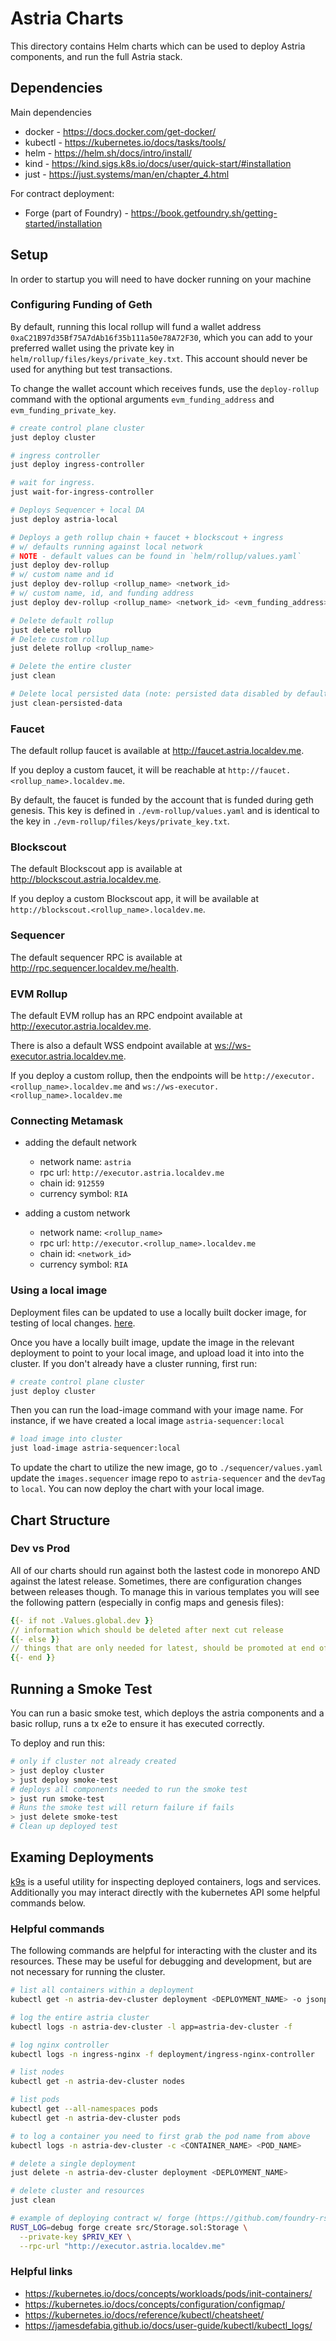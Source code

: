 # Astria Charts

This directory contains Helm charts which can be used to deploy Astria
components, and run the full Astria stack.

## Dependencies

Main dependencies

* docker - <https://docs.docker.com/get-docker/>
* kubectl - <https://kubernetes.io/docs/tasks/tools/>
* helm - <https://helm.sh/docs/intro/install/>
* kind - <https://kind.sigs.k8s.io/docs/user/quick-start/#installation>
* just - <https://just.systems/man/en/chapter_4.html>

For contract deployment:

* Forge (part of Foundry) -
  <https://book.getfoundry.sh/getting-started/installation>

## Setup

In order to startup you will need to have docker running on your machine

### Configuring Funding of Geth

By default, running this local rollup will fund a wallet address
`0xaC21B97d35Bf75A7dAb16f35b111a50e78A72F30`, which you can add to your
preferred wallet using the private key in
`helm/rollup/files/keys/private_key.txt`. This account should never be used for
anything but test transactions.

To change the wallet account which receives funds, use the `deploy-rollup`
command with the optional arguments `evm_funding_address` and
`evm_funding_private_key`.

```bash
# create control plane cluster
just deploy cluster

# ingress controller
just deploy ingress-controller

# wait for ingress.
just wait-for-ingress-controller

# Deploys Sequencer + local DA
just deploy astria-local

# Deploys a geth rollup chain + faucet + blockscout + ingress
# w/ defaults running against local network
# NOTE - default values can be found in `helm/rollup/values.yaml`
just deploy dev-rollup
# w/ custom name and id
just deploy dev-rollup <rollup_name> <network_id>
# w/ custom name, id, and funding address
just deploy dev-rollup <rollup_name> <network_id> <evm_funding_address> <evm_funding_private_key>

# Delete default rollup
just delete rollup
# Delete custom rollup
just delete rollup <rollup_name>

# Delete the entire cluster
just clean

# Delete local persisted data (note: persisted data disabled by default)
just clean-persisted-data
```

### Faucet

The default rollup faucet is available at <http://faucet.astria.localdev.me>.

If you deploy a custom faucet, it will be reachable at
`http://faucet.<rollup_name>.localdev.me`.

By default, the faucet is funded by the account that is funded during geth
genesis. This key is defined in `./evm-rollup/values.yaml` and is identical to
the key in `./evm-rollup/files/keys/private_key.txt`.

### Blockscout

The default Blockscout app is available at <http://blockscout.astria.localdev.me>.

If you deploy a custom Blockscout app, it will be available at
`http://blockscout.<rollup_name>.localdev.me`.

### Sequencer

The default sequencer RPC is available at <http://rpc.sequencer.localdev.me/health>.

### EVM Rollup

The default EVM rollup has an RPC endpoint available at <http://executor.astria.localdev.me>.

There is also a default WSS endpoint available at <ws://ws-executor.astria.localdev.me>.

If you deploy a custom rollup, then the endpoints will be `http://executor.<rollup_name>.localdev.me` and
`ws://ws-executor.<rollup_name>.localdev.me`

### Connecting Metamask

* adding the default network
  * network name: `astria`
  * rpc url: `http://executor.astria.localdev.me`
  * chain id: `912559`
  * currency symbol: `RIA`

* adding a custom network
  * network name: `<rollup_name>`
  * rpc url: `http://executor.<rollup_name>.localdev.me`
  * chain id: `<network_id>`
  * currency symbol: `RIA`

### Using a local image

Deployment files can be updated to use a locally built docker image, for testing
of local changes. [here](https://github.com/astriaorg/astria/#docker-build).

Once you have a locally built image, update the image in the relevant deployment
to point to your local image, and upload load it into into the cluster. If you
don't already have a cluster running, first run:

```sh
# create control plane cluster
just deploy cluster
```

Then you can run the load-image command with your image name. For instance, if
we have created a local image `astria-sequencer:local`

```sh
# load image into cluster
just load-image astria-sequencer:local
```

To update the chart to utilize the new image, go to `./sequencer/values.yaml`
update the `images.sequencer` image repo to `astria-sequencer` and the `devTag`
to `local`. You can now deploy the chart with your local image.

## Chart Structure

### Dev vs Prod

All of our charts should run against both the lastest code in monorepo AND
against the latest release. Sometimes, there are configuration changes between
releases though. To manage this in various templates you will see the following
pattern (especially in config maps and genesis files):

```yaml
{{- if not .Values.global.dev }}
// information which should be deleted after next cut release
{{- else }}
// things that are only needed for latest, should be promoted at end of release.
{{- end }}
```

## Running a Smoke Test

You can run a basic smoke test, which deploys the astria components and a basic
rollup, runs a tx e2e to ensure it has executed correctly.

To deploy and run this:

```sh
# only if cluster not already created
> just deploy cluster 
> just deploy smoke-test
# deploys all components needed to run the smoke test
> just run smoke-test
# Runs the smoke test will return failure if fails
> just delete smoke-test
# Clean up deployed test
```

## Examing Deployments

[k9s](https://k9scli.io/) is a useful utility for inspecting deployed
containers, logs and services. Additionally you may interact directly with the
kubernetes API some helpful commands below.

### Helpful commands

The following commands are helpful for interacting with the cluster and its
resources. These may be useful for debugging and development, but are not
necessary for running the cluster.

```sh
# list all containers within a deployment
kubectl get -n astria-dev-cluster deployment <DEPLOYMENT_NAME> -o jsonpath='{.spec.template.spec.containers[*].name}'

# log the entire astria cluster
kubectl logs -n astria-dev-cluster -l app=astria-dev-cluster -f

# log nginx controller
kubectl logs -n ingress-nginx -f deployment/ingress-nginx-controller

# list nodes
kubectl get -n astria-dev-cluster nodes

# list pods
kubectl get --all-namespaces pods
kubectl get -n astria-dev-cluster pods

# to log a container you need to first grab the pod name from above
kubectl logs -n astria-dev-cluster -c <CONTAINER_NAME> <POD_NAME>

# delete a single deployment
just delete -n astria-dev-cluster deployment <DEPLOYMENT_NAME>

# delete cluster and resources
just clean

# example of deploying contract w/ forge (https://github.com/foundry-rs/foundry)
RUST_LOG=debug forge create src/Storage.sol:Storage \
  --private-key $PRIV_KEY \
  --rpc-url "http://executor.astria.localdev.me"
```

### Helpful links

* <https://kubernetes.io/docs/concepts/workloads/pods/init-containers/>
* <https://kubernetes.io/docs/concepts/configuration/configmap/>
* <https://kubernetes.io/docs/reference/kubectl/cheatsheet/>
* <https://jamesdefabia.github.io/docs/user-guide/kubectl/kubectl_logs/>

